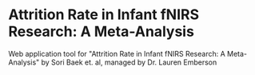 # Attrition Rate in Infant fNIRS Research: A Meta-Analysis
Web application tool for "Attrition Rate in Infant fNIRS Research: A Meta-Analysis" by Sori Baek et. al, managed by Dr. Lauren Emberson
